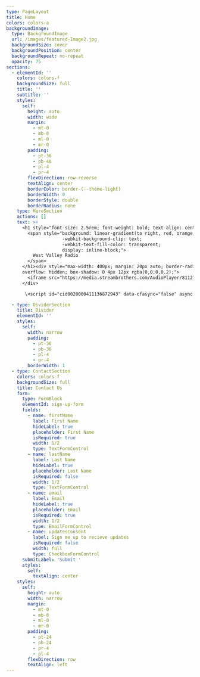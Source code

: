 ```yaml
---
type: PageLayout
title: Home
colors: colors-a
backgroundImage:
  type: BackgroundImage
  url: /images/featured-Image2.jpg
  backgroundSize: cover
  backgroundPosition: center
  backgroundRepeat: no-repeat
  opacity: 75
sections:
  - elementId: ''
    colors: colors-f
    backgroundSize: full
    title: ''
    subtitle: ''
    styles:
      self:
        height: auto
        width: wide
        margin:
          - mt-0
          - mb-0
          - ml-0
          - mr-0
        padding:
          - pt-36
          - pb-48
          - pl-4
          - pr-4
        flexDirection: row-reverse
        textAlign: center
        borderColor: border-(--theme-light)
        borderWidth: 0
        borderStyle: double
        borderRadius: none
    type: HeroSection
    actions: []
    text: >+
      <h1 style="font-size: 2.5rem; font-weight: bold; text-align: center;">
        <span style="background: linear-gradient(to right, red, orange, yellow, green, blue, indigo, violet); 
                     -webkit-background-clip: text;
                     -webkit-text-fill-color: transparent;
                     display: inline-block;">
          West Valley Radio
        </span>
      </h1><div style="max-width: 400px; margin: 20px auto; border-radius: 12px;
      overflow: hidden; box-shadow: 0 4px 12px rgba(0,0,0,0.2);">
        <iframe src="https://media.streambrothers.com/AudioPlayer/8112?mount=stream" width="100%" height="120" style="border: 0;"></iframe>
      </div>

       \<script id="cid0020000411136872943" data-cfasync="false" async src="//st.chatango.com/js/gz/emb.js" style="width: 290px;height: 290px;">{"handle":"westvalley","arch":"js","styles":{"a":"cc66cc","b":100,"c":"000000","d":"000000","k":"cc66cc","l":"cc66cc","m":"cc66cc","p":"10","q":"cc66cc","r":100,"t":0,"surl":0,"fwtickm":1}}</script>

  - type: DividerSection
    title: Divider
    elementId: ''
    styles:
      self:
        width: narrow
        padding:
          - pt-36
          - pb-36
          - pl-4
          - pr-4
        borderWidth: 1
  - type: ContactSection
    colors: colors-f
    backgroundSize: full
    title: Contact Us
    form:
      type: FormBlock
      elementId: sign-up-form
      fields:
        - name: firstName
          label: First Name
          hideLabel: true
          placeholder: First Name
          isRequired: true
          width: 1/2
          type: TextFormControl
        - name: lastName
          label: Last Name
          hideLabel: true
          placeholder: Last Name
          isRequired: false
          width: 1/2
          type: TextFormControl
        - name: email
          label: Email
          hideLabel: true
          placeholder: Email
          isRequired: true
          width: 1/2
          type: EmailFormControl
        - name: updatesConsent
          label: Sign me up to recieve updates
          isRequired: false
          width: full
          type: CheckboxFormControl
      submitLabel: 'Submit '
      styles:
        self:
          textAlign: center
    styles:
      self:
        height: auto
        width: narrow
        margin:
          - mt-0
          - mb-0
          - ml-0
          - mr-0
        padding:
          - pt-24
          - pb-24
          - pr-4
          - pl-4
        flexDirection: row
        textAlign: left
---
```

